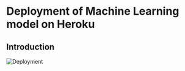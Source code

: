 # Deployment of Machine Learning model on Heroku

## Introduction
![Deployment](https://github.com/mangipudiprashanth7/Machine-learning-model-Deployment-on-heroku/blob/master/deployment_icon.png)
